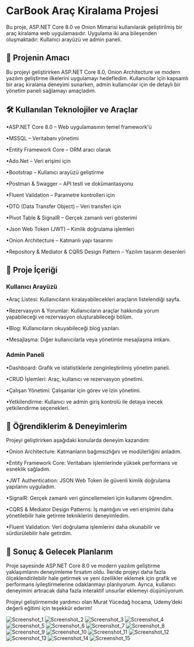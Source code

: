 # CarBook Araç Kiralama Projesi

Bu proje, ASP.NET Core 8.0 ve Onion Mimarisi kullanılarak geliştirilmiş bir araç kiralama web uygulamasıdır. Uygulama iki ana bileşenden oluşmaktadır: Kullanıcı arayüzü ve admin paneli.

## 🎯 Projenin Amacı

Bu projeyi geliştirirken ASP.NET Core 8.0, Onion Architecture ve modern yazılım geliştirme ilkelerini uygulamayı hedefledim. Kullanıcılar için kapsamlı bir araç kiralama deneyimi sunarken, admin kullanıcılar için de detaylı bir yönetim paneli sağlamayı amaçladım.

## 🛠 Kullanılan Teknolojiler ve Araçlar
&#8226;ASP.NET Core 8.0 – Web uygulamasının temel framework'ü

&#8226;MSSQL – Veritabanı yönetimi

&#8226;Entity Framework Core – ORM aracı olarak

&#8226;Ado.Net – Veri erişimi için

&#8226;Bootstrap – Kullanıcı arayüzü geliştirme

&#8226;Postman & Swagger – API testi ve dokümantasyonu

&#8226;Fluent Validation – Parametre kontrolleri için

&#8226;DTO (Data Transfer Object) – Veri transferi için

&#8226;Pivot Table & SignalR – Gerçek zamanlı veri gösterimi

&#8226;Json Web Token (JWT) – Kimlik doğrulama işlemleri

&#8226;Onion Architecture – Katmanlı yapı tasarımı

&#8226;Repository & Mediator & CQRS Design Pattern – Yazılım tasarım desenleri

## 📌 Proje İçeriği

### Kullanıcı Arayüzü
&#8226;Araç Listesi: Kullanıcıların kiralayabilecekleri araçların listelendiği sayfa.

&#8226;Rezervasyon & Yorumlar: Kullanıcıların araçlar hakkında yorum yapabileceği ve rezervasyon oluşturabileceği bölüm.

&#8226;Blog: Kullanıcıların okuyabileceği blog yazıları.

&#8226;Mesajlaşma: Diğer kullanıcılarla veya yönetimle mesajlaşma imkanı.


### Admin Paneli
&#8226;Dashboard: Grafik ve istatistiklerle zenginleştirilmiş yönetim paneli.

&#8226;CRUD İşlemleri: Araç, kullanıcı ve rezervasyon yönetimi.

&#8226;Çalışan Yönetimi: Çalışanlar için görev ve izin yönetimi.

&#8226;Yetkilendirme: Kullanıcı ve admin giriş kontrolü ile detaya inecek yetkilendirme seçenekleri.


## 🔧 Öğrendiklerim & Deneyimlerim

Projeyi geliştirirken aşağıdaki konularda deneyim kazandım:

&#8226;Onion Architecture: Katmanların bağımsızlığını ve modülerliğini anladım.

&#8226;Entity Framework Core: Veritabanı işlemlerinde yüksek performans ve esneklik sağladım.

&#8226;JWT Authentication: JSON Web Token ile güvenli kimlik doğrulama yapılarını uyguladım.

&#8226;SignalR: Gerçek zamanlı veri güncellemeleri için kullanımı öğrendim.

&#8226;CQRS & Mediator Design Patterns: İş mantığını ve veri erişimini daha yönetilebilir hale getirme tekniklerini deneyimledim.

&#8226;Fluent Validation: Veri doğrulama işlemlerini daha okunabilir ve sürdürülebilir hale getirdim.


## 🎉 Sonuç & Gelecek Planlarım

Proje sayesinde ASP.NET Core 8.0 ve modern yazılım geliştirme yaklaşımlarını deneyimleme fırsatım oldu. İleride projeyi daha fazla ölçeklendirilebilir hale getirmek ve yeni özellikler eklemek için grafik ve performans iyileştirmelerine odaklanmayı planlıyorum. Ayrıca, kullanıcı deneyimini artıracak daha fazla interaktif unsurlar eklemeyi düşünüyorum.

Projeyi geliştirmemde yardımcı olan Murat Yücedağ hocama, Udemy’deki değerli eğitimi için teşekkür ederim!

![Screenshot_1](https://github.com/user-attachments/assets/53e67f56-6b4a-418b-aace-ff10f6c1cb72)
![Screenshot_2](https://github.com/user-attachments/assets/338b4ccd-763e-4c0f-9df9-3021bbe28413)
![Screenshot_3](https://github.com/user-attachments/assets/fb9a3a10-16b7-4e05-9bf4-82b37cf13887)
![Screenshot_4](https://github.com/user-attachments/assets/c9a74c48-3407-453e-a89d-8bea60969771)
![Screenshot_5](https://github.com/user-attachments/assets/8e41bebd-f5a3-49ca-8c6a-346daea970f7)
![Screenshot_6](https://github.com/user-attachments/assets/27d8b46d-1bb9-42df-83db-d6f7d575811d)
![Screenshot_7](https://github.com/user-attachments/assets/17d88904-273f-42e2-a591-379f852602c0)
![Screenshot_8](https://github.com/user-attachments/assets/93a5e395-4405-4911-b312-5dc1e9e26886)
![Screenshot_9](https://github.com/user-attachments/assets/d6d044f2-2c40-4a1e-86c4-7c8ff913b05b)
![Screenshot_10](https://github.com/user-attachments/assets/9b8876fa-ad03-4ff3-8ae3-5298d8562e70)
![Screenshot_11](https://github.com/user-attachments/assets/00f471f6-e981-475d-8b13-37cd58052cf9)
![Screenshot_12](https://github.com/user-attachments/assets/b36ad3d6-d880-4b13-a960-b2c2adc0cb75)
![Screenshot_13](https://github.com/user-attachments/assets/62eff0f0-b2a5-443b-9bd7-26125e4da870)
![Screenshot_14](https://github.com/user-attachments/assets/4ed544ef-ece5-4c0e-bce7-ef57d2eed4f9)
![Screenshot_15](https://github.com/user-attachments/assets/21e58147-c3f6-46b5-bd44-647abe9f9afb)
